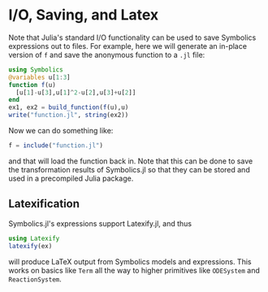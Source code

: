 # I/O, Saving, and Latex

Note that Julia's standard I/O functionality can be used to save
Symbolics expressions out to files. For example, here we will
generate an in-place version of `f` and save the anonymous function to
a `.jl` file:

```julia
using Symbolics
@variables u[1:3]
function f(u)
  [u[1]-u[3],u[1]^2-u[2],u[3]+u[2]]
end
ex1, ex2 = build_function(f(u),u)
write("function.jl", string(ex2))
```

Now we can do something like:

```julia
f = include("function.jl")
```

and that will load the function back in. Note that this can be done
to save the transformation results of Symbolics.jl so that
they can be stored and used in a precompiled Julia package.

## Latexification

Symbolics.jl's expressions support Latexify.jl, and thus

```julia
using Latexify
latexify(ex)
```

will produce LaTeX output from Symbolics models and expressions.
This works on basics like `Term` all the way to higher primitives
like `ODESystem` and `ReactionSystem`.
